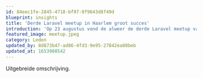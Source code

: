 ```yaml
---
id: 84eec1fe-2845-4718-bf97-0f9643d8f49d
blueprint: insights
title: 'Derde Laravel meetup in Haarlem groot succes'
introduction: 'Op 23 augustus vond de alweer de derde Laravel meetup van de Dutch Laravel Foundation (DLF) plaats. Met interessante talks en veel pizza was de meetup dik geslaagd.'
featured_image: meetup.jpeg
category: Leden
updated_by: 8d873b47-ad86-4fd3-9e95-27842ea80beb
updated_at: 1653908542
---
```

Uitgebreide omschrijving.